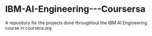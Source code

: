 # IBM-AI-Engineering---Coursersa
A repository for the projects done throughtout the IBM AI Engineering course in coursera.org
